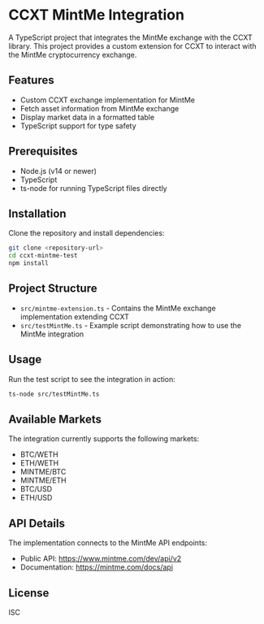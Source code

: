 # CCXT MintMe Integration

A TypeScript project that integrates the MintMe exchange with the CCXT library. This project provides a custom extension for CCXT to interact with the MintMe cryptocurrency exchange.

## Features

- Custom CCXT exchange implementation for MintMe
- Fetch asset information from MintMe exchange
- Display market data in a formatted table
- TypeScript support for type safety

## Prerequisites

- Node.js (v14 or newer)
- TypeScript
- ts-node for running TypeScript files directly

## Installation

Clone the repository and install dependencies:

```bash
git clone <repository-url>
cd ccxt-mintme-test
npm install
```

## Project Structure

- `src/mintme-extension.ts` - Contains the MintMe exchange implementation extending CCXT
- `src/testMintMe.ts` - Example script demonstrating how to use the MintMe integration

## Usage

Run the test script to see the integration in action:

```bash
ts-node src/testMintMe.ts
```

## Available Markets

The integration currently supports the following markets:
- BTC/WETH
- ETH/WETH
- MINTME/BTC
- MINTME/ETH
- BTC/USD
- ETH/USD

## API Details

The implementation connects to the MintMe API endpoints:
- Public API: https://www.mintme.com/dev/api/v2
- Documentation: https://mintme.com/docs/api

## License

ISC 